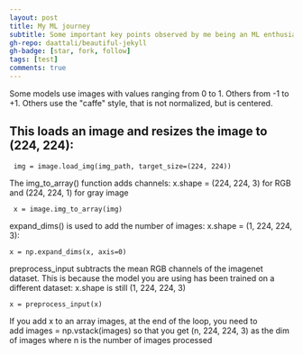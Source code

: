 ```yaml
---
layout: post
title: My ML journey
subtitle: Some important key points observed by me being an ML enthusiast
gh-repo: daattali/beautiful-jekyll
gh-badge: [star, fork, follow]
tags: [test]
comments: true
---
```


Some models use images with values ranging from 0 to 1. Others from -1 to +1. Others use the "caffe" style, that is not normalized, but is centered.

## This loads an image and resizes the image to (224, 224):

~~~
 img = image.load_img(img_path, target_size=(224, 224))
~~~

The img_to_array() function adds channels: x.shape = (224, 224, 3) for RGB and (224, 224, 1) for gray image

~~~
 x = image.img_to_array(img) 
~~~

expand_dims() is used to add the number of images: x.shape = (1, 224, 224, 3):

~~~
x = np.expand_dims(x, axis=0)
~~~

preprocess_input subtracts the mean RGB channels of the imagenet dataset. This is because the model you are using has been trained on a different dataset: x.shape is still (1, 224, 224, 3)

~~~
x = preprocess_input(x)
~~~

If you add x to an array images, at the end of the loop, you need to add images = np.vstack(images) so that you get (n, 224, 224, 3) as the dim of images where n is the number of images processed
